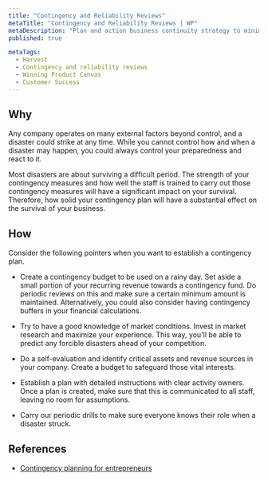 ```yaml
---
title: "Contingency and Reliability Reviews"
metaTitle: "Contingency and Reliability Reviews | WP"
metaDescription: "Plan and action business continuity strategy to minimize business risks. Consider technical, market, and environmental factors. Ensure the readiness with various drills."
published: true

metaTags:
  - Harvest
  - Contingency and reliability reviews
  - Winning Product Canvas
  - Customer Success
---
```


## Why

Any company operates on many external factors beyond control, and a disaster could strike at any time. While you cannot control how and when a disaster may happen, you could always control your preparedness and react to it.

Most disasters are about surviving a difficult period. The strength of your contingency measures and how well the staff is trained to carry out those contingency measures will have a significant impact on your survival. Therefore, how solid your contingency plan will have a substantial effect on the survival of your business.

## How

Consider the following pointers when you want to establish a contingency plan.

- Create a contingency budget to be used on a rainy day. Set aside a small portion of your recurring revenue towards a contingency fund. Do periodic reviews on this and make sure a certain minimum amount is maintained. Alternatively, you could also consider having contingency buffers in your financial calculations.

- Try to have a good knowledge of market conditions. Invest in market research and maximize your experience. This way, you'll be able to predict any forcible disasters ahead of your competition.

- Do a self-evaluation and identify critical assets and revenue sources in your company. Create a budget to safeguard those vital interests.

- Establish a plan with detailed instructions with clear activity owners. Once a plan is created, make sure that this is communicated to all staff, leaving no room for assumptions.

- Carry our periodic drills to make sure everyone knows their role when a disaster struck.

## References

- [Contingency planning for entrepreneurs](https://minutehack.com/guides/contingency-planning-for-entrepreneurs)

